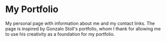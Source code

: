 # My Portfolio

My personal page with information about me and my contact links. The page is inspired by Gonzalo Stoll's portfolio, whom I thank for allowing me to use his creativity as a foundation for my portfolio.


